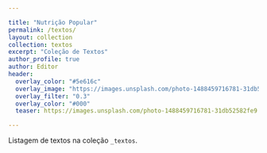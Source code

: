 ```yaml
---

title: "Nutrição Popular"
permalink: /textos/
layout: collection
collection: textos
excerpt: "Coleção de Textos"
author_profile: true
author: Editor
header:
  overlay_color: "#5e616c"
  overlay_image: "https://images.unsplash.com/photo-1488459716781-31db52582fe9"
  overlay_filter: "0.3"
  overlay_color: "#000"
  teaser: https://images.unsplash.com/photo-1488459716781-31db52582fe9

---
```


Listagem de textos na coleção `_textos`.
